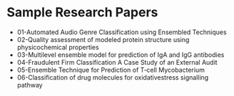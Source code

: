 # Sample Research Papers

 - 01-Automated Audio Genre Classification using Ensembled Techniques
 - 02-Quality assessment of modeled protein structure using physicochemical properties
 - 03-Multilevel ensemble model for prediction of IgA and IgG antibodies
 - 04-Fraudulent Firm Classification A Case Study of an External Audit
 - 05-Ensemble Technique for Prediction of T‑cell Mycobacterium
 - 06-Classification of drug molecules for oxidativestress signalling pathway
